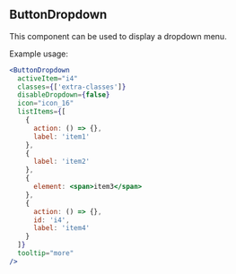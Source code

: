 ## ButtonDropdown

This component can be used to display a dropdown menu.

Example usage:

```jsx
<ButtonDropdown
  activeItem="i4"
  classes={['extra-classes']}
  disableDropdown={false}
  icon="icon_16"
  listItems={[
    {
      action: () => {},
      label: 'item1'
    },
    {
      label: 'item2'
    },
    {
      element: <span>item3</span>
    },
    {
      action: () => {},
      id: 'i4',
      label: 'item4'
    }
  ]}
  tooltip="more"
/>
```
